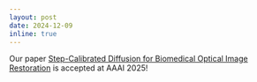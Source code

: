 ```yaml
---
layout: post
date: 2024-12-09
inline: true
---
```


Our paper [Step-Calibrated Diffusion for Biomedical Optical Image Restoration](https://arxiv.org/abs/2403.13680) is accepted at AAAI 2025!
